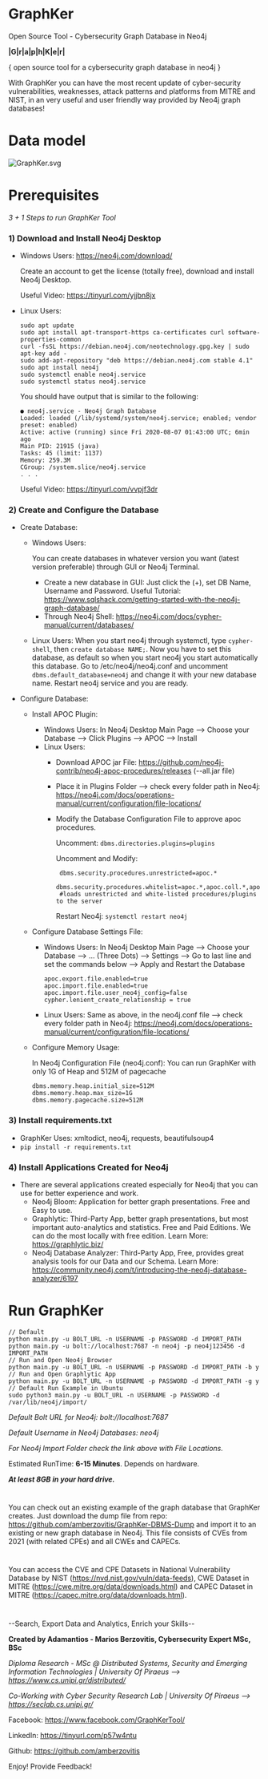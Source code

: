 # GraphKer
Open Source Tool - Cybersecurity Graph Database in Neo4j


**|G|r|a|p|h|K|e|r|**

 { open source tool for a cybersecurity graph database in neo4j }

With GraphKer you can have the most recent update of cyber-security vulnerabilities, weaknesses, attack patterns and platforms from MITRE and NIST, in an very useful and user friendly way provided by Neo4j graph databases!

# **Data model**

![GraphKer.svg](GraphKer.svg)

# **Prerequisites**

_3 + 1 Steps to run GraphKer Tool_

### **1) Download and Install Neo4j Desktop**
   - Windows Users: https://neo4j.com/download/
     
     Create an account to get the license (totally free), download and install Neo4j Desktop.
     
     Useful Video: https://tinyurl.com/yjjbn8jx
   - Linux Users:
   
      ```
      sudo apt update
      sudo apt install apt-transport-https ca-certificates curl software-properties-common
      curl -fsSL https://debian.neo4j.com/neotechnology.gpg.key | sudo apt-key add -
      sudo add-apt-repository "deb https://debian.neo4j.com stable 4.1"
      sudo apt install neo4j
      sudo systemctl enable neo4j.service
      sudo systemctl status neo4j.service
      ```
      
      You should have output that is similar to the following:
      ```
      ● neo4j.service - Neo4j Graph Database
     Loaded: loaded (/lib/systemd/system/neo4j.service; enabled; vendor preset: enabled)
     Active: active (running) since Fri 2020-08-07 01:43:00 UTC; 6min ago
     Main PID: 21915 (java)
     Tasks: 45 (limit: 1137)
     Memory: 259.3M
     CGroup: /system.slice/neo4j.service
     . . .
     ``` 
     Useful Video: https://tinyurl.com/vvpjf3dr
     
### **2) Create and Configure the Database**
   - Create Database:
     - Windows Users:
       
       You can create databases in whatever version you want (latest version preferable) through GUI or Neo4j Terminal.
       - Create a new database in GUI: Just click the (+), set DB Name, Username and Password. Useful Tutorial: https://www.sqlshack.com/getting-started-with-the-neo4j-graph-database/
       - Through Neo4j Shell: https://neo4j.com/docs/cypher-manual/current/databases/
     - Linux Users: When you start neo4j through systemctl, type ``` cypher-shell ```, then ``` create database NAME; ```. Now you have to set this database, as default so when you start neo4j you start automatically this database. Go to /etc/neo4j/neo4j.conf and uncomment ``` dbms.default_database=neo4j ``` and change it with your new database name. Restart neo4j service and you are ready. 
   - Configure Database:
     - Install APOC Plugin:
       - Windows Users: In Neo4j Desktop Main Page --> Choose your Database --> Click Plugins --> APOC --> Install
       - Linux Users:
         - Download APOC jar File: https://github.com/neo4j-contrib/neo4j-apoc-procedures/releases (*-*-all.jar file)
         - Place it in Plugins Folder --> check every folder path in Neo4j: https://neo4j.com/docs/operations-manual/current/configuration/file-locations/
         - Modify the Database Configuration File to approve apoc procedures.
           
           Uncomment: ``` dbms.directories.plugins=plugins ```
           
           Uncomment and Modify:
           ```
            dbms.security.procedures.unrestricted=apoc.*
            dbms.security.procedures.whitelist=apoc.*,apoc.coll.*,apoc.load.*
            #loads unrestricted and white-listed procedures/plugins to the server
           ```
           
           Restart Neo4j: ```systemctl restart neo4j```
     - Configure Database Settings File:
       - Windows Users: In Neo4j Desktop Main Page --> Choose your Database --> ... (Three Dots) --> Settings --> Go to last line and set the commands below --> Apply and Restart the Database
        
         ```
         apoc.export.file.enabled=true
         apoc.import.file.enabled=true
         apoc.import.file.user_neo4j_config=false
         cypher.lenient_create_relationship = true
         ```
         
       - Linux Users: Same as above, in the neo4j.conf file --> check every folder path in Neo4j: https://neo4j.com/docs/operations-manual/current/configuration/file-locations/

     - Configure Memory Usage:
       
       In Neo4j Configuration File (neo4j.conf):
       You can run GraphKer with only 1G of Heap and 512M of pagecache
       ```
       dbms.memory.heap.initial_size=512M
       dbms.memory.heap.max_size=1G
       dbms.memory.pagecache.size=512M
       ```
       
### **3) Install requirements.txt**
   - GraphKer Uses: xmltodict, neo4j, requests, beautifulsoup4
   - ``` pip install -r requirements.txt ```    

### **4) Install Applications Created for Neo4j**
   - There are several applications created especially for Neo4j that you can use for better experience and work.
     - Neo4j Bloom: Application for better graph presentations. Free and Easy to use.
     - Graphlytic: Third-Party App, better graph presentations, but most important auto-analytics and statistics. Free and Paid Editions. We can do the most locally with free edition. Learn More: https://graphlytic.biz/
     - Neo4j Database Analyzer: Third-Party App, Free, provides great analysis tools for our Data and our Schema. Learn More: https://community.neo4j.com/t/introducing-the-neo4j-database-analyzer/6197

# **Run GraphKer**

```
// Default
python main.py -u BOLT_URL -n USERNAME -p PASSWORD -d IMPORT_PATH
python main.py -u bolt://localhost:7687 -n neo4j -p neo4j123456 -d IMPORT_PATH
// Run and Open Neo4j Browser
python main.py -u BOLT_URL -n USERNAME -p PASSWORD -d IMPORT_PATH -b y
// Run and Open Graphlytic App
python main.py -u BOLT_URL -n USERNAME -p PASSWORD -d IMPORT_PATH -g y
// Default Run Example in Ubuntu
sudo python3 main.py -u BOLT_URL -n USERNAME -p PASSWORD -d /var/lib/neo4j/import/
``` 

_Default Bolt URL for Neo4j: bolt://localhost:7687_

_Default Username in Neo4j Databases: neo4j_

_For Neo4j Import Folder check the link above with File Locations._

Estimated RunTime: **6-15 Minutes**. Depends on hardware.

_**At least 8GB in your hard drive.**_

#
You can check out an existing example of the graph database that GraphKer creates. Just download the dump file from repo: https://github.com/amberzovitis/GraphKer-DBMS-Dump and import it to an existing or new graph database in Neo4j. This file consists of CVEs from 2021 (with related CPEs) and all CWEs and CAPECs.

#

You can access the CVE and CPE Datasets in National Vulnerability Database by NIST (https://nvd.nist.gov/vuln/data-feeds), CWE Dataset in MITRE (https://cwe.mitre.org/data/downloads.html) and CAPEC Dataset in MITRE (https://capec.mitre.org/data/downloads.html).

# 
--Search, Export Data and Analytics, Enrich your Skills--

**Created by Adamantios - Marios Berzovitis, Cybersecurity Expert MSc, BSc**

_Diploma Research - MSc @ Distributed Systems, Security and Emerging Information Technologies | University Of Piraeus --> https://www.cs.unipi.gr/distributed/_

_Co-Working with Cyber Security Research Lab | University Of Piraeus --> https://seclab.cs.unipi.gr/_

Facebook: https://www.facebook.com/GraphKerTool/

LinkedIn: https://tinyurl.com/p57w4ntu

Github: https://github.com/amberzovitis

Enjoy! Provide Feedback!
